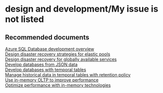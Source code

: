 <properties
	pageTitle="design and development/My issue is not listed"
	description="design and development/My issue is not listed"
	service="microsoft.sql"
	resource="servers"
	authors="emlisa"
	displayOrder=""
	selfHelpType="generic"
	supportTopicIds="32045128"
	productPesIds="13491"
	cloudEnvironments="public"
/>

# design and development/My issue is not listed

## **Recommended documents**

[Azure SQL Database development overview](https://docs.microsoft.com/azure/sql-database/sql-database-develop-overview/)<br>
[Design disaster recovery strategies for elastic pools](https://docs.microsoft.com/azure/sql-database/sql-database-disaster-recovery-strategies-for-applications-with-elastic-pool/)<br>
[Design disaster recovery for globally available services](https://docs.microsoft.com/azure/sql-database/sql-database-designing-cloud-solutions-for-disaster-recovery/)<br>
[Develop databases from JSON data](https://docs.microsoft.com/azure/sql-database/sql-database-json-features/)<br>
[Develop databases with temporal tables](https://docs.microsoft.com/azure/sql-database/sql-database-temporal-tables/)<br>
[Manage historical data in temporal tables with retention policy](https://docs.microsoft.com/azure/sql-database/sql-database-temporal-tables-retention-policy/)<br>
[Use in-memory OLTP to improve performance](https://docs.microsoft.com/azure/sql-database/sql-database-in-memory-oltp-migration/)<br>
[Optimize performance with in-memory technologies](https://docs.microsoft.com/azure/sql-database/sql-database-in-memory/)